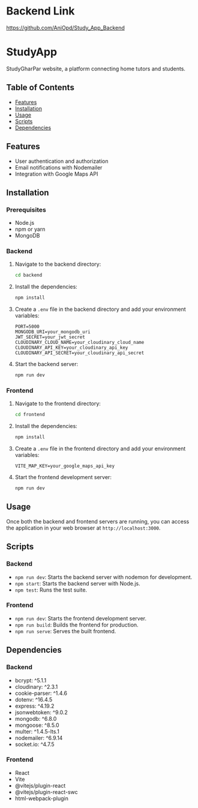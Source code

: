 # Backend Link
https://github.com/AniOpd/Study_App_Backend

# StudyApp

StudyGharPar website, a platform connecting home tutors and students.

## Table of Contents

- [Features](#features)
- [Installation](#installation)
- [Usage](#usage)
- [Scripts](#scripts)
- [Dependencies](#dependencies)

## Features

- User authentication and authorization
- Email notifications with Nodemailer
- Integration with Google Maps API

## Installation

### Prerequisites

- Node.js
- npm or yarn
- MongoDB

### Backend

1. Navigate to the backend directory:

    ```sh
    cd backend
    ```

2. Install the dependencies:

    ```sh
    npm install
    ```

3. Create a `.env` file in the backend directory and add your environment variables:

    ```env
    PORT=5000
    MONGODB_URI=your_mongodb_uri
    JWT_SECRET=your_jwt_secret
    CLOUDINARY_CLOUD_NAME=your_cloudinary_cloud_name
    CLOUDINARY_API_KEY=your_cloudinary_api_key
    CLOUDINARY_API_SECRET=your_cloudinary_api_secret
    ```

4. Start the backend server:

    ```sh
    npm run dev
    ```

### Frontend

1. Navigate to the frontend directory:

    ```sh
    cd frontend
    ```

2. Install the dependencies:

    ```sh
    npm install
    ```

3. Create a `.env` file in the frontend directory and add your environment variables:

    ```env
    VITE_MAP_KEY=your_google_maps_api_key
    ```

4. Start the frontend development server:

    ```sh
    npm run dev
    ```

## Usage

Once both the backend and frontend servers are running, you can access the application in your web browser at `http://localhost:3000`.

## Scripts

### Backend

- `npm run dev`: Starts the backend server with nodemon for development.
- `npm start`: Starts the backend server with Node.js.
- `npm test`: Runs the test suite.

### Frontend

- `npm run dev`: Starts the frontend development server.
- `npm run build`: Builds the frontend for production.
- `npm run serve`: Serves the built frontend.

## Dependencies

### Backend

- bcrypt: ^5.1.1
- cloudinary: ^2.3.1
- cookie-parser: ^1.4.6
- dotenv: ^16.4.5
- express: ^4.19.2
- jsonwebtoken: ^9.0.2
- mongodb: ^6.8.0
- mongoose: ^8.5.0
- multer: ^1.4.5-lts.1
- nodemailer: ^6.9.14
- socket.io: ^4.7.5

### Frontend

- React
- Vite
- @vitejs/plugin-react
- @vitejs/plugin-react-swc
- html-webpack-plugin

